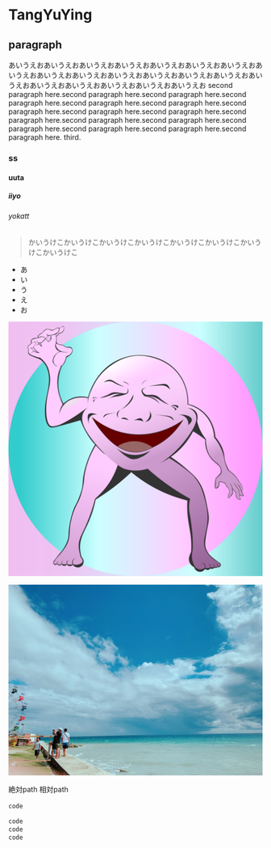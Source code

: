 # TangYuYing
## paragraph
あいうえおあいうえおあいうえおあいうえおあいうえおあいうえおあいうえおあいうえおあいうえおあいうえおあいうえおあいうえおあいうえおあいうえおあいうえおあいうえおあいうえおあいうえおあいうえおあいうえお
second paragraph here.second paragraph here.second paragraph here.second paragraph here.second paragraph here.second paragraph here.second paragraph here.second paragraph here.second paragraph here.second paragraph here.second paragraph here.second paragraph here.second paragraph here.second paragraph here.second paragraph here.second paragraph here.
third. 

### ss
#### uuta
##### iiyo
###### yokatt

> かいうけこかいうけこかいうけこかいうけこかいうけこかいうけこかいうけこかいうけこ

- あ
- い
- う
- え
- お

![something](https://raw.githubusercontent.com/toshikisugiyama/illustrator-works/master/drawing-15/drawing-15.svg)

![my-photo](./potos/33.jpg)

絶対path
相対path

`code`

```
code
code
code
```